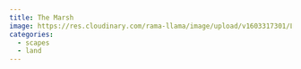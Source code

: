 ```yaml
---
title: The Marsh
image: https://res.cloudinary.com/rama-llama/image/upload/v1603317301/Landscapes-6_y8t4ko.jpg
categories:
  - scapes
  - land
---
```

